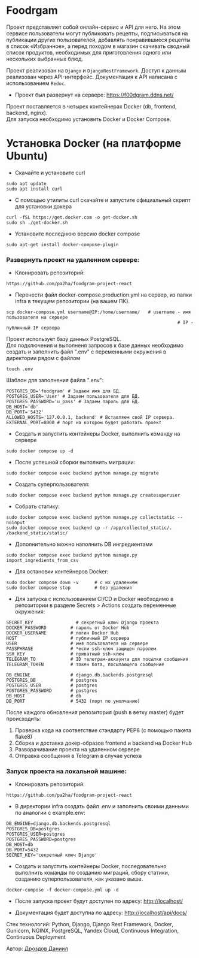 # Foodrgam

Проект представляет собой онлайн-сервис и API для него. На этом сервисе пользователи могут публиковать рецепты, подписываться на публикации других пользователей, добавлять понравившиеся рецепты в список «Избранное», а перед походом в магазин скачивать сводный список продуктов, необходимых для приготовления одного или нескольких выбранных блюд.

Проект реализован на `Django` и `DjangoRestFramework`. Доступ к данным реализован через API-интерфейс. Документация к API написана с использованием `Redoc`.

- Проект был развернут на сервере: <https://f00dgram.ddns.net/>

Проект поставляется в четырех контейнерах Docker (db, frontend, backend, nginx).  
Для запуска необходимо установить Docker и Docker Compose.

# Установка Docker (на платформе Ubuntu)

- Скачайте и установите curl
```
sudo apt update
sudo apt install curl
```

 - С помощью утилиты curl скачайте и запустите официальный скрипт для установки докера
```
curl -fSL https://get.docker.com -o get-docker.sh
sudo sh ./get-docker.sh
```
- Установите последнюю версию docker compose
```
sudo apt-get install docker-compose-plugin 
```

### Развернуть проект на удаленном сервере:

- Клонировать репозиторий:
```
https://github.com/pa2ha/foodgram-project-react
```

- Перенести файл docker-compose.production.yml на сервер, из папки infra в текущем репозитории (на вашем ПК).
```
scp docker-compose.yml username@IP:/home/username/   # username - имя пользователя на сервере
                                                                # IP - публичный IP сервера
```

Проект использует базу данных PostgreSQL.  
Для подключения и выполненя запросов к базе данных необходимо создать и заполнить файл ".env" с переменными окружения в директории рядом с файлом
```
touch .env
```

Шаблон для заполнения файла ".env":
```
POSTGRES_DB='foodgram' # Задаем имя для БД.
POSTGRES_USER='User' # Задаем пользователя для БД.
POSTGRES_PASSWORD='u_pass' # Задаем пароль для БД.
DB_HOST='db'
DB_PORT='5432'
ALLOWED_HOSTS='127.0.0.1, backend' # Вставляем свой IP сервера.
EXTERNAL_PORT=8000 # порт на котором будет работать проект
```

- Создать и запустить контейнеры Docker, выполнить команду на сервере
```
sudo docker compose up -d
```

- После успешной сборки выполнить миграции:
```
sudo docker compose exec backend python manage.py migrate
```

- Создать суперпользователя:
```
sudo docker compose exec backend python manage.py createsuperuser
```

- Собрать статику:
```
sudo docker compose exec backend python manage.py collectstatic --noinput
sudo docker compose exec backend cp -r /app/collected_static/. /backend_static/static/
```

- Дополнительно можно наполнить DB ингредиентами
```
sudo docker compose exec backend python manage.py import_ingredients_from_csv
```

- Для остановки контейнеров Docker:
```
sudo docker compose down -v      # с их удалением
sudo docker compose stop         # без удаления
```

- Для запуска с использованием CI/CD и Docker необходимо в репозитории в разделе Secrets > Actions создать переменные окружения:
```
SECRET_KEY                # секретный ключ Django проекта
DOCKER_PASSWORD         # пароль от Docker Hub
DOCKER_USERNAME         # логин Docker Hub
HOST                    # публичный IP сервера
USER                    # имя пользователя на сервере
PASSPHRASE              # *если ssh-ключ защищен паролем
SSH_KEY                 # приватный ssh-ключ
TELEGRAM_TO             # ID телеграм-аккаунта для посылки сообщения
TELEGRAM_TOKEN          # токен бота, посылающего сообщение

DB_ENGINE               # django.db.backends.postgresql
POSTGRES_DB             # postgres
POSTGRES_USER           # postgres
POSTGRES_PASSWORD       # postgres
DB_HOST                 # db
DB_PORT                 # 5432 (порт по умолчанию)
```

После каждого обновления репозитория (push в ветку master) будет происходить:

1. Проверка кода на соответствие стандарту PEP8 (с помощью пакета flake8)
2. Сборка и доставка докер-образов frontend и backend на Docker Hub
3. Разворачивание проекта на удаленном сервере
4. Отправка сообщения в Telegram в случае успеха

### Запуск проекта на локальной машине:

- Клонировать репозиторий:
```
https://github.com/pa2ha/foodgram-project-react
```

- В директории infra создать файл .env и заполнить своими данными по аналогии с example.env:
```
DB_ENGINE=django.db.backends.postgresql
POSTGRES_DB=postgres
POSTGRES_USER=postgres
POSTGRES_PASSWORD=postgres
DB_HOST=db
DB_PORT=5432
SECRET_KEY='секретный ключ Django'
```

- Создать и запустить контейнеры Docker, последовательно выполнить команды по созданию миграций, сбору статики, 
созданию суперпользователя, как указано выше.
```
docker-compose -f docker-compose.yml up -d
```


- После запуска проект будут доступен по адресу: [http://localhost/](http://localhost/)


- Документация будет доступна по адресу: [http://localhost/api/docs/](http://localhost/api/docs/)


Стек технологий: Python, Django, Django Rest Framework, Docker, Gunicorn, NGINX, PostgreSQL, Yandex Cloud, Continuous Integration, Continuous Deployment

Автор: [Дроздов Даниил](https://github.com/pa2ha)
